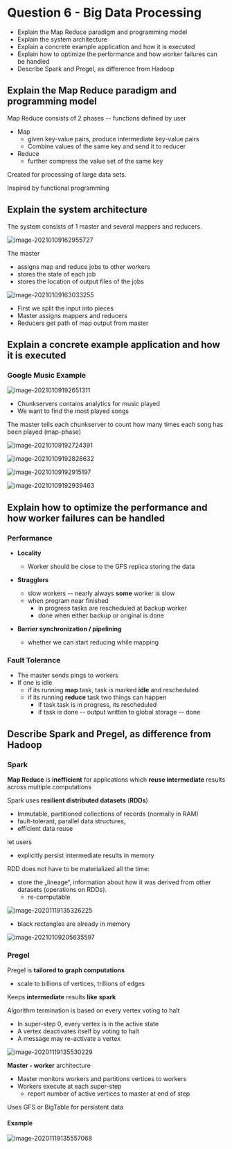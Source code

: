 # Question 6 - Big Data Processing

* Explain the Map Reduce paradigm and programming model
* Explain the system architecture
* Explain a concrete example application and how it is executed
* Explain how to optimize the performance and how worker failures can be handled
* Describe Spark and Pregel, as difference from Hadoop



## Explain the Map Reduce paradigm and programming model

Map Reduce consists of 2 phases -- functions defined by user

* Map
    * given key-value pairs, produce intermediate key-value pairs
    * Combine values of the same key and send it to reducer
* Reduce
    * further compress the value set of the same key

Created for processing of large data sets.

Inspired by functional programming



## Explain the system architecture

The system consists of 1 master and several mappers and reducers.

![image-20210109162955727](../images/11-big-data-analytics/image-20210109162955727.png)

The master

* assigns map and reduce jobs to other workers
* stores the state of each job
* stores the location of output files of the jobs





![image-20210109163033255](../images/11-big-data-analytics/image-20210109163033255.png)

* First we split the input into pieces
* Master assigns mappers and reducers
* Reducers get path of map output from master 





## Explain a concrete example application and how it is executed

### Google Music Example

![image-20210109192651311](images/6-big-data-processing/image-20210109192651311.png)

* Chunkservers contains analytics for music played
* We want to find the most played songs



The master tells each chunkserver to count how many times each song has been played (map-phase)

![image-20210109192724391](images/6-big-data-processing/image-20210109192724391.png)



![image-20210109192828632](images/6-big-data-processing/image-20210109192828632.png)



![image-20210109192915197](images/6-big-data-processing/image-20210109192915197.png)

![image-20210109192939463](images/6-big-data-processing/image-20210109192939463.png)



## Explain how to optimize the performance and how worker failures can be handled

### Performance

* **Locality**
    * Worker should be close to the GFS replica storing the data

* **Stragglers**
    * slow workers -- nearly always **some** worker is slow
    * when program near finished
        * in progress tasks are rescheduled at backup worker
        * done when either backup or original is done
* **Barrier synchronization / pipelining**
    * whether we can start reducing while mapping



### Fault Tolerance

* The master sends pings to workers
* If one is idle
    * if its running **map** task, task is marked **idle** and rescheduled
    * if its running **reduce** task two things can happen
        * if task task is in progress, its rescheduled
        * if task is done -- output written to global storage -- done





## Describe Spark and Pregel, as difference from Hadoop

### Spark

**Map Reduce** is **inefficient** for applications which **reuse intermediate** results across multiple computations

Spark uses **resilient distributed datasets** (**RDDs**)

* Immutable, partitioned collections of records (normally in RAM)
* fault-tolerant, parallel data structures,
* efficient data reuse

let users

* explicitly persist intermediate results in memory



RDD does not have to be materialized all the time: 

* store the „lineage“, information about how it was derived from other datasets (operations on RDDs).
    * re-computable

![image-20201119135326225](../images/11-big-data-analytics/image-20201119135326225.png)

* black rectangles are already in memory

![image-20210109205635597](images/6-big-data-processing/image-20210109205635597.png)



### Pregel

Pregel is  **tailored to graph computations**

* scale to billions of vertices, trillions of edges

Keeps **intermediate** results **like** **spark**



Algorithm termination is based on every vertex voting to halt

* In super-step 0, every vertex is in the active state
* A vertex deactivates itself by voting to halt
* A message may re-activate a vertex

![image-20201119135530229](../images/11-big-data-analytics/image-20201119135530229.png)



**Master - worker** architecture

* Master monitors workers and partitions vertices to workers
* Workers execute at each super-step
    * report number of active vertices to master at end of step

Uses GFS or BigTable for persistent data



#### Example

![image-20201119135557068](../images/11-big-data-analytics/image-20201119135557068.png)